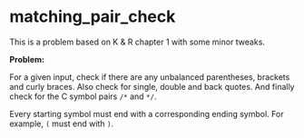 # matching_pair_check

This is a problem based on K & R chapter 1 with some minor tweaks.

**Problem:**

For a given input, check if there are any unbalanced parentheses, brackets and curly braces. Also check
for single, double and back quotes. And finally check for the C symbol pairs `/*` and `*/`.

Every starting symbol must end with a corresponding ending symbol. For example, `(` must end with `)`.
